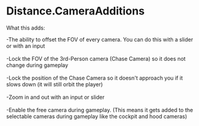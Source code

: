 # Distance.CameraAdditions
What this adds:

-The ability to offset the FOV of every camera. You can do this with a slider or with an input <br/>
<br/>
-Lock the FOV of the 3rd-Person camera (Chase Camera) so it does not change during gameplay <br/>
<br/>
-Lock the position of the Chase Camera so it doesn't approach you if it slows down (it will still orbit the player) <br/>
<br/>
-Zoom in and out with an input or slider <br/>
<br/>
-Enable the free camera during gameplay. (This means it gets added to the selectable cameras during gameplay like the cockpit and hood cameras)
